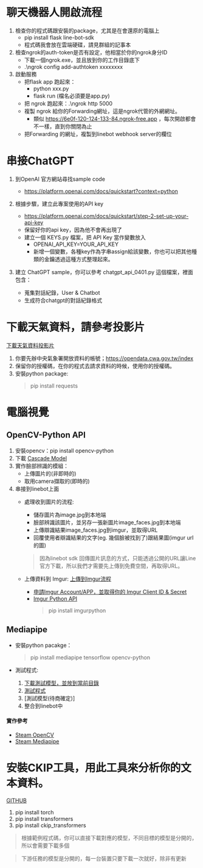 # 聊天機器人開啟流程
1. 檢查你的程式碼跟安裝的package，尤其是在會還原的電腦上
    * pip install flask line-bot-sdk
    * 程式碼我會放在雲端硬碟，請見群組的記事本
2. 檢查ngrok的auth-token是否有設定，他相當於你的ngrok身分ID
    * 下載一個ngrok.exe，並且放到你的工作目錄底下
    * .\ngrok config add-authtoken xxxxxxxx
3. 啟動服務
    * 把flask app 跑起來：
        * python xxx.py
        * flask run (檔名必須要是app.py)
    * 把 ngrok 跑起來：.\ngrok http 5000
    * 複製 ngrok 給你的Forwarding網址，這是ngrok代管的外網網址。
        * 類似 https://6e0f-120-124-133-84.ngrok-free.app ，每次開啟都會不一樣，直到你關閉為止
    * 把Forwarding 的網址，複製到linebot webhook server的欄位

# 串接ChatGPT
1. 到OpenAI 官方網站尋找sample code
    * https://platform.openai.com/docs/quickstart?context=python
2. 根據步驟，建立此專案使用的API key
    * https://platform.openai.com/docs/quickstart/step-2-set-up-your-api-key
    * 保留好你的api key，因為他不會再出現了
    * 建立一個 KEYS.py 檔案，把 API Key 當作變數放入
        * OPENAI_API_KEY=YOUR_API_KEY
        * 新增一個變數，各種key作為字串assign給該變數，你也可以把其他種類的金鑰透過這種方式整理起來。

3. 建立 ChatGPT sample，你可以參考 chatgpt_api_0401.py 這個檔案，裡面包含：
    * 蒐集對話紀錄，User & Chatbot
    * 生成符合chatgpt的對話紀錄格式


# 下載天氣資料，請參考投影片
[下載天氣資料投影片](https://www.canva.com/design/DAGBuz6PeiE/TLR-XvXXW-3FBmFW0Vo-yg/edit)
1. 你要先辦中央氣象署開放資料的帳號；https://opendata.cwa.gov.tw/index
2. 保留你的授權碼，在你的程式去請求資料的時候，使用你的授權碼。
3. 安裝python package:
    >pip install requests 


# 電腦視覺
## OpenCV-Python API
1. 安裝opencv：pip install opencv-python
2. 下載 [Cascade Model](https://github.com/opencv/opencv/tree/4.x/data/haarcascades)
3. 實作臉部辨識的模組：
    * 上傳圖片的(非即時的)
    * 取用camera擷取的(即時的)
4. 串接到linebot上面
    * 處理收到圖片的流程:
        * 儲存圖片為image.jpg到本地端
        * 臉部辨識該圖片，並另存一張新圖片image_faces.jpg到本地端
        * 上傳辯識結果image_faces.jpg到imgur，並取得URL
        * 回覆使用者辯識結果的文字(eg. 幾個臉被找到了)跟結果圖(imgur url的圖)
        > 因為linebot sdk 回傳圖片訊息的方式，只能透過公開的URL讓Line官方下載，所以我們才需要先上傳到免費空間，再取得URL。

    * 上傳資料到 Imgur: [上傳到Imgur流程](https://medium.com/front-end-augustus-study-notes/imgur-api-3a41f2848bb8)
        * [申請Imgur Account/APP，並取得你的 Imgur Client ID & Secret](https://api.imgur.com/oauth2/addclient) 
        * [Imgur Python API](https://github.com/Imgur/imgurpython/tree/master)
            > pip install imgurpython
## Mediapipe
* 安裝python pacakge：
    > pip install mediapipe tensorflow opencv-python

* 測試程式:
    1. [下載測試模型，並放到當前目錄](https://storage.googleapis.com/mediapipe-models/face_detector/blaze_face_short_range/float16/latest/blaze_face_short_range.tflite)
    2. [測試程式](https://steam.oxxostudio.tw/category/python/ai/ai-mediapipe-2023.html)
    3. [測試模型(待商確定)]
    4. 整合到linebot中


#### 實作參考
* [Steam OpenCV](https://steam.oxxostudio.tw/category/python/ai/opencv-index.html)
* [Steam Mediapipe](https://steam.oxxostudio.tw/category/python/ai/ai-mediapipe-2023.html)
# 安裝CKIP工具，用此工具來分析你的文本資料。
[GITHUB](https://github.com/ckiplab/ckip-transformers)
1. pip install torch
2. pip install transformers
3. pip install ckip_transformers 

> 根據範例程式碼，你可以直接下載對應的模型，不同目標的模型是分開的，所以會需要下載多個

>下游任務的模型是分開的，每一台裝置只要下載一次就好，除非有更新